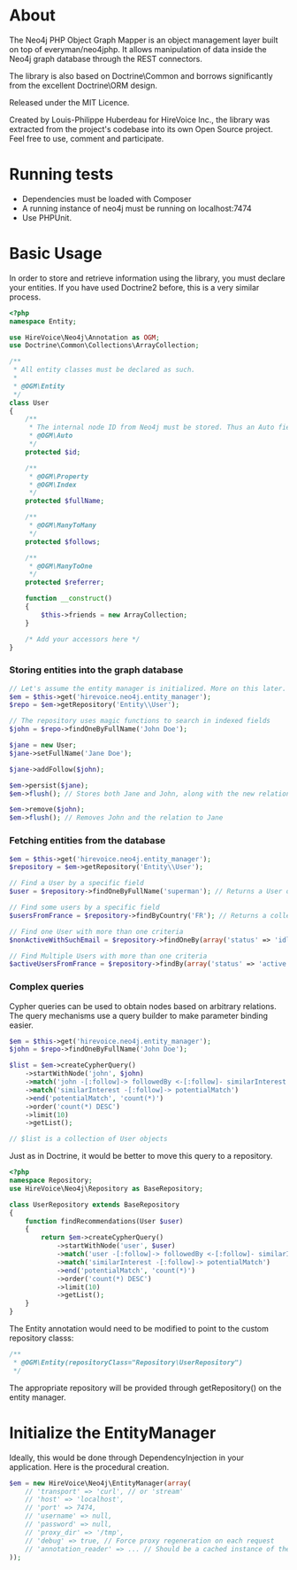 About
=====

The Neo4j PHP Object Graph Mapper is an object management layer built on top of everyman/neo4jphp.
It allows manipulation of data inside the Neo4j graph database through the REST connectors.

The library is also based on Doctrine\Common and borrows significantly from the excellent Doctrine\ORM
design.

Released under the MIT Licence.

Created by Louis-Philippe Huberdeau for HireVoice Inc., the library was extracted from the project's
codebase into its own Open Source project. Feel free to use, comment and participate.

Running tests
=============

* Dependencies must be loaded with Composer
* A running instance of neo4j must be running on localhost:7474
* Use PHPUnit.

Basic Usage
===========

In order to store and retrieve information using the library, you must declare your entities.
If you have used Doctrine2 before, this is a very similar process.
```php
<?php
namespace Entity;

use HireVoice\Neo4j\Annotation as OGM;
use Doctrine\Common\Collections\ArrayCollection;

/**
 * All entity classes must be declared as such.
 *
 * @OGM\Entity
 */
class User
{
    /**
     * The internal node ID from Neo4j must be stored. Thus an Auto field is required
     * @OGM\Auto
     */
    protected $id;

    /**
     * @OGM\Property
     * @OGM\Index
     */
    protected $fullName;

    /**
     * @OGM\ManyToMany
     */
    protected $follows;

    /**
     * @OGM\ManyToOne
     */
    protected $referrer;

    function __construct()
    {
        $this->friends = new ArrayCollection;
    }

    /* Add your accessors here */
}
```

### Storing entities into the graph database
```php
// Let's assume the entity manager is initialized. More on this later.
$em = $this->get('hirevoice.neo4j.entity_manager');
$repo = $em->getRepository('Entity\\User');

// The repository uses magic functions to search in indexed fields
$john = $repo->findOneByFullName('John Doe');

$jane = new User;
$jane->setFullName('Jane Doe');

$jane->addFollow($john);

$em->persist($jane);
$em->flush(); // Stores both Jane and John, along with the new relation

$em->remove($john);
$em->flush(); // Removes John and the relation to Jane
```
### Fetching entities from the database

```php
$em = $this->get('hirevoice.neo4j.entity_manager');
$repository = $em->getRepository('Entity\\User');

// Find a User by a specific field
$user = $repository->findOneByFullName('superman'); // Returns a User object

// Find some users by a specific field
$usersFromFrance = $repository->findByCountry('FR'); // Returns a collection of User object

// Find one User with more than one criteria
$nonActiveWithSuchEmail = $repository->findOneBy(array('status' => 'idle', 'email' => 'superman@chucknorris.com'));

// Find Multiple Users with more than one criteria
$activeUsersFromFrance = $repository->findBy(array('status' => 'active', 'country' => 'FR'));
```



### Complex queries

Cypher queries can be used to obtain nodes based on arbitrary relations. The query mechanisms
use a query builder to make parameter binding easier.
```php
$em = $this->get('hirevoice.neo4j.entity_manager');
$john = $repo->findOneByFullName('John Doe');

$list = $em->createCypherQuery()
    ->startWithNode('john', $john)
    ->match('john -[:follow]-> followedBy <-[:follow]- similarInterest')
    ->match('similarInterest -[:follow]-> potentialMatch')
    ->end('potentialMatch', 'count(*)')
    ->order('count(*) DESC')
    ->limit(10)
    ->getList();

// $list is a collection of User objects
```
Just as in Doctrine, it would be better to move this query to a repository.
```php
<?php
namespace Repository;
use HireVoice\Neo4j\Repository as BaseRepository;

class UserRepository extends BaseRepository
{
    function findRecommendations(User $user)
    {
        return $em->createCypherQuery()
            ->startWithNode('user', $user)
            ->match('user -[:follow]-> followedBy <-[:follow]- similarInterest')
            ->match('similarInterest -[:follow]-> potentialMatch')
            ->end('potentialMatch', 'count(*)')
            ->order('count(*) DESC')
            ->limit(10)
            ->getList();
    }
}
```

The Entity annotation would need to be modified to point to the custom repository classs:
```php
/**
 * @OGM\Entity(repositoryClass="Repository\UserRepository")
 */
```

The appropriate repository will be provided through getRepository() on the entity manager.

Initialize the EntityManager
============================

Ideally, this would be done through DependencyInjection in your application. Here is the
procedural creation.
```php
$em = new HireVoice\Neo4j\EntityManager(array(
    // 'transport' => 'curl', // or 'stream'
    // 'host' => 'localhost',
    // 'port' => 7474,
    // 'username' => null,
    // 'password' => null,
    // 'proxy_dir' => '/tmp',
    // 'debug' => true, // Force proxy regeneration on each request
    // 'annotation_reader' => ... // Should be a cached instance of the doctrine annotation reader in production
));
```

